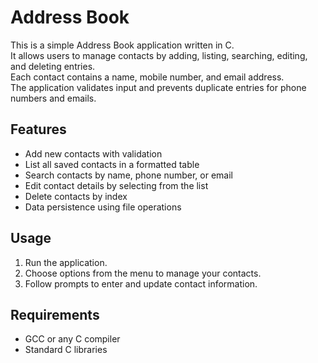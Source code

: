 # Address Book

This is a simple Address Book application written in C.  
It allows users to manage contacts by adding, listing, searching, editing, and deleting entries.  
Each contact contains a name, mobile number, and email address.  
The application validates input and prevents duplicate entries for phone numbers and emails.

## Features

- Add new contacts with validation
- List all saved contacts in a formatted table
- Search contacts by name, phone number, or email
- Edit contact details by selecting from the list
- Delete contacts by index
- Data persistence using file operations

## Usage

1. Run the application.
2. Choose options from the menu to manage your contacts.
3. Follow prompts to enter and update contact information.

## Requirements

- GCC or any C compiler
- Standard C libraries

